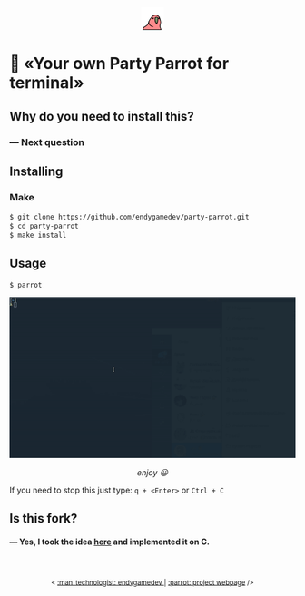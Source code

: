 <p align="center">
  <img src="./assets/parrot.gif" alt="parrot" width="40"/>
</p>

# :parrot: «Your own Party Parrot for terminal»

## Why do you need to install this?
### — Next question

## Installing
### Make
```
$ git clone https://github.com/endygamedev/party-parrot.git
$ cd party-parrot
$ make install
```

## Usage
```
$ parrot
```

<p align="center">
  <img src="./assets/example.gif" alt="example" width="700"/>
</p>
<p align="center">
  <span> <i> enjoy 😃 </i> </span>
</p>

If you need to stop this just type: `q + <Enter>` or `Ctrl + C`

## Is this fork?
#### — Yes, I took the idea [here](https://github.com/jmhobbs/terminal-parrot) and implemented it on C.

<br>
<p align="center">
  <sub> < <a href="https://endygamedev.github.io"> :man_technologist: endygamedev </a> | <a href="https://endygamedev.github.io/party-parrot/"> :parrot: project webpage</a> /> </sub>
</p>
